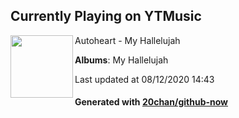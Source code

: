 ## Currently Playing on YTMusic

[<img align="left" width="100" src="https://lh3.googleusercontent.com/pU3C03zClvL5oU47eiiK7o3z8QAqjICXJhDnhLmxByfuhvxn7es3SNKjUnCtugT0YNTzpbVgMB6ztUVJ">](https://music.youtube.com/channel/UC6O9zk3Qb-oHo6NtCfMbxXw)

Autoheart - My Hallelujah

**Albums**: My Hallelujah

Last updated at 08/12/2020 14:43

#### Generated with [20chan/github-now](https://github.com/20chan/github-now)


<!--
**20chan/20chan** is a ✨ _special_ ✨ repository because its `README.md` (this file) appears on your GitHub profile.

Here are some ideas to get you started:

- 🔭 I’m currently working on ...
- 🌱 I’m currently learning ...
- 👯 I’m looking to collaborate on ...
- 🤔 I’m looking for help with ...
- 💬 Ask me about ...
- 📫 How to reach me: ...
- 😄 Pronouns: ...
- ⚡ Fun fact: ...
-->
